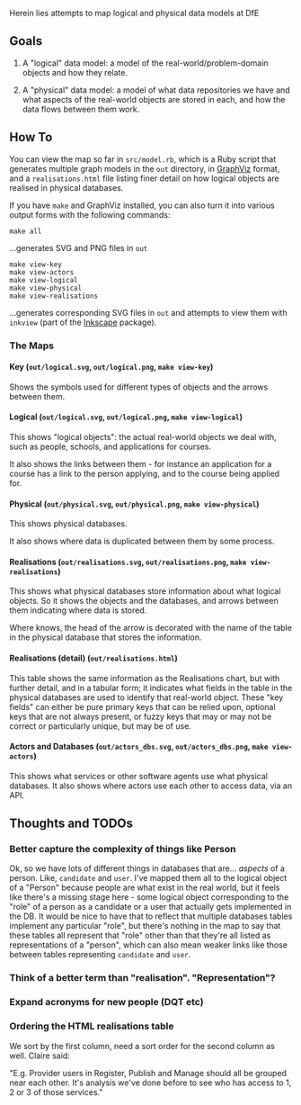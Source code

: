 Herein lies attempts to map logical and physical data models at DfE

## Goals

1. A "logical" data model: a model of the real-world/problem-domain objects and how they relate.

2. A "physical" data model: a model of what data repositories we have and what
   aspects of the real-world objects are stored in each, and how the data flows
   between them work.

## How To

You can view the map so far in `src/model.rb`, which is a Ruby script that generates multiple graph models in the `out` directory, in [GraphViz](https://graphviz.org/) format, and a `realisations.html` file listing finer detail on how logical objects are realised in physical databases.

If you have `make` and GraphViz installed, you can also turn it into various output forms with the following commands:

```
make all
```

...generates SVG and PNG files in `out`

```
make view-key
make view-actors
make view-logical
make view-physical
make view-realisations
```

...generates corresponding SVG files in `out` and attempts to view them with `inkview` (part of the [Inkscape](https://inkscape.org/) package).

### The Maps

#### Key (`out/logical.svg`, `out/logical.png`, `make view-key`)

Shows the symbols used for different types of objects and the arrows between them.

#### Logical (`out/logical.svg`, `out/logical.png`, `make view-logical`)

This shows "logical objects": the actual real-world objects we deal with, such as people, schools, and applications for courses.

It also shows the links between them - for instance an application for a course has a link to the person applying, and to the course being applied for.

#### Physical (`out/physical.svg`, `out/physical.png`, `make view-physical`)

This shows physical databases.

It also shows where data is duplicated between them by some process.

#### Realisations (`out/realisations.svg`, `out/realisations.png`, `make view-realisations`)

This shows what physical databases store information about what logical objects. So it shows the objects and the databases, and arrows between them indicating where data is stored.

Where knows, the head of the arrow is decorated with the name of the table in the physical database that stores the information.

#### Realisations (detail) (`out/realisations.html`)

This table shows the same information as the Realisations chart, but with further detail, and in a tabular form; it indicates what fields in the table in the physical databases are used to identify that real-world object. These "key fields" can either be pure primary keys that can be relied upon, optional keys that are not always present, or fuzzy keys that may or may not be correct or particularly unique, but may be of use.

#### Actors and Databases (`out/actors_dbs.svg`, `out/actors_dbs.png`, `make view-actors`)

This shows what services or other software agents use what physical databases. It also shows where actors use each other to access data, via an API.

## Thoughts and TODOs

### Better capture the complexity of things like Person

Ok, so we have lots of different things in databases that are... *aspects* of a person. Like, `candidate` and `user`. I've mapped them all to the logical object of a "Person" because people are what exist in the real world, but it feels like there's a missing stage here - some logical object corresponding to the "role" of a person as a candidate or a user that actually gets implemented in the DB. It would be nice to have that to reflect that multiple databases tables implement any particular "role", but there's nothing in the map to say that these tables all represent that "role" other than that they're all listed as representations of a "person", which can also mean weaker links like those between tables representing `candidate` and `user`.

### Think of a better term than "realisation". "Representation"?

### Expand acronyms for new people (DQT etc)

### Ordering the HTML realisations table

We sort by the first column, need a sort order for the second column as well. Claire said:

"E.g. Provider users in Register, Publish and Manage should all be grouped near each other. It's analysis we've done before to see who has access to 1, 2 or 3 of those services."
